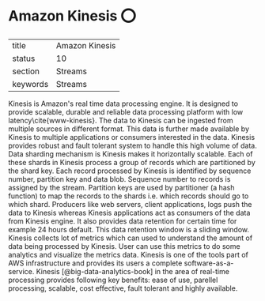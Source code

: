 # Amazon Kinesis :o:


|          |                    |
| -------- | ------------------ |
| title    | Amazon Kinesis     | 
| status   | 10                 |
| section  | Streams            |
| keywords | Streams            |



Kinesis is Amazon's real time data processing engine. It is designed
to provide scalable, durable and reliable data processing platform
with low latency\cite{www-kinesis}.  The data to Kinesis can be
ingested from multiple sources in different format. This data is
further made available by Kinesis to multiple applications or
consumers interested in the data. Kinesis provides robust and fault
tolerant system to handle this high volume of data. Data sharding
mechanism is Kinesis makes it horizontally scalable. Each of these
shards in Kinesis process a group of records which are partitioned by
the shard key. Each record processed by Kinesis is identified by
sequence number, partition key and data blob. Sequence number to
records is assigned by the stream. Partition keys are used by
partitioner (a hash function) to map the records to the shards
i.e. which records should go to which shard. Producers like web
servers, client applications, logs push the data to Kinesis whereas
Kinesis applications act as consumers of the data from Kinesis
engine. It also provides data retention for certain time for example
24 hours default. This data retention window is a sliding
window. Kinesis collects lot of metrics which can used to understand
the amount of data being processed by Kinesis.  User can use this
metrics to do some analytics and visualize the metrics data.  Kinesis
is one of the tools part of AWS infrastructure and provides its users
a complete
software-as-a-service. Kinesis [@big-data-analytics-book] in the
area of real-time processing provides following key benefits: ease of
use, parellel processing, scalable, cost effective, fault tolerant and
highly available.



